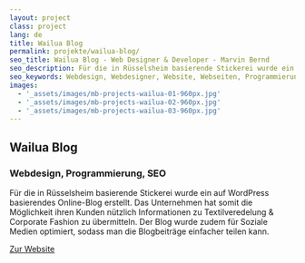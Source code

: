 ```yaml
---
layout: project
class: project
lang: de
title: Wailua Blog
permalink: projekte/wailua-blog/
seo_title: Wailua Blog - Web Designer & Developer - Marvin Bernd
seo_description: Für die in Rüsselsheim basierende Stickerei wurde ein auf WordPress basierendes Online-Blog erstellt.
seo_keywords: Webdesign, Webdesigner, Website, Webseiten, Programmierung, SEO
images:
  - '_assets/images/mb-projects-wailua-01-960px.jpg'
  - '_assets/images/mb-projects-wailua-02-960px.jpg'
  - '_assets/images/mb-projects-wailua-03-960px.jpg'
---
```

## Wailua Blog
### Webdesign, Programmierung, SEO

Für die in Rüsselsheim basierende Stickerei wurde ein auf WordPress basierendes Online-Blog erstellt. Das Unternehmen hat somit die Möglichkeit ihren Kunden nützlich Informationen zu Textilveredelung & Corporate Fashion zu übermitteln. Der Blog wurde zudem für Soziale Medien optimiert, sodass man die Blogbeiträge einfacher teilen kann.

[Zur Website](https://www.wailua.eu/blog/)

